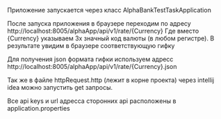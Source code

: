 Приложение запускается через класс AlphaBankTestTaskApplication

После запуска приложения в браузере переходим по адресу http://localhost:8005/alphaApp/api/v1/rate/{Currency}
Где вместо {Currency} указываем 3х значный код валюты (в любом регистре). В результате увидим в браузере соответствующую гифку

Для получения json формата гифки используем адресс http://localhost:8005/alphaApp/api/v1/rate/{Currency}.json

Так же в файле httpRequest.http (лежит в корне проекта) через intellij idea можно запустить get запросы.

Все api keys и url адресса сторонних api расположены в application.properties